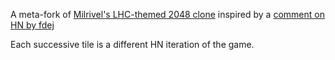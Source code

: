 A meta-fork of [Milrivel's LHC-themed 2048 clone](https://github.com/Milrivel/LHC) inspired by a [comment on HN by fdej](https://news.ycombinator.com/item?id=7439258)

Each successive tile is a different HN iteration of the game.

